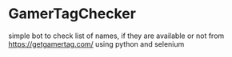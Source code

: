 # GamerTagChecker
simple bot to check list of names, if they are available or not from  https://getgamertag.com/ using python and selenium
